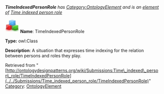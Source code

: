 ___TimeIndexedPersonRole__ has [Category:OntologyElement](../../Category/OntologyElement "Category:OntologyElement") and is an [element of](../../Property/ElementOf "Property:ElementOf") [Time indexed person role](../../Submissions/Time_indexed_person_role "Submissions:Time indexed person role")_


  




[![Class](../../images/thumb/2/27/Class.gif/45px-Class.gif)](../../Image/Class.gif "Class")
__Name__: TimeIndexedPersonRole 


__Type:__ owl:Class 


__Description__: A situation that expresses time indexing for the relation between persons and roles they play. 





Retrieved from "[http://ontologydesignpatterns.org/wiki/Submissions:Time\_indexed\_person\_role/TimeIndexedPersonRole](../../Submissions/Time_indexed_person_role/TimeIndexedPersonRole)"
 [Category](http://ontologydesignpatterns.org/wiki/Special:Categories "Special:Categories"): [OntologyElement](../../Category/OntologyElement "Category:OntologyElement")